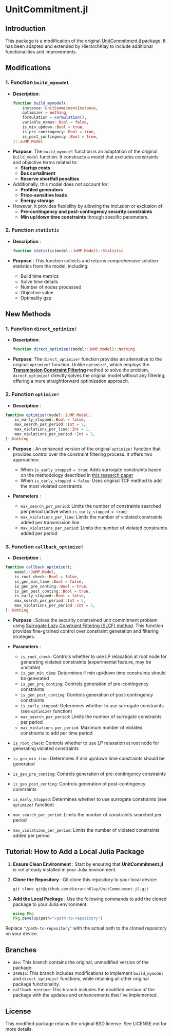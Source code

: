# UnitCommitment.jl

## Introduction

This package is a modification of the original [UnitCommitment.jl](https://github.com/ANL-CEEESA/UnitCommitment.jl) package. It has been adapted and extended by HierarchKlay to include additional functionalities and improvements.

## Modifications

### 1. Function `build_mymodel`

- **Description**:
  ```julia
  function build_mymodel(;
      instance::UnitCommitmentInstance,
      optimizer = nothing,
      formulation = Formulation(),
      variable_names::Bool = false,
      is_min_updown::Bool = true,
      is_pre_contingency::Bool = true,
      is_post_contingency::Bool = true,
  )::JuMP.Model
  ```
- **Purpose**: The `build_mymodel` function is an adaptation of the original  `build_model` function. It constructs a model that excludes constraints and objective terms related to:
  - **Startup costs**
  - **Bus curtailment**
  - **Reserve shortfall penalties**
- Additionally, this model does not account for:
  - **Profiled generators**
  - **Price-sensitive loads**
  - **Energy storage**
- However, it provides flexibility by allowing the inclusion or exclusion of:
  - **Pre-contingency and post-contingency security constraints**
  - **Min up/down time constraints** through specific parameters.

### 2. Function `statistic`

* **Description** :

  ```julia
  function statistic(model::JuMP.Model)::Statistic
  ```
* **Purpose** : This function collects and returns comprehensive solution statistics from the model, including:

  * Build time metrics
  * Solve time details
  * Number of nodes processed
  * Objective value
  * Optimality gap

## New Methods

### 1. Function `direct_optimize!`

- **Description**:

  ```julia
  function direct_optimize!(model::JuMP.Model)::Nothing
  ```
- **Purpose**: The `direct_optimize!` function provides an alternative to the original `optimize!` function. Unlike `optimize!`, which employs the [**Transmission Constraint Filtering**](https://ieeexplore.ieee.org/document/8613085) method to solve the problem, `direct_optimize!` directly solves the original model without any filtering, offering a more straightforward optimization approach.

### 2. Function `optimize!`

* **Description** :

```julia
function optimize!(model::JuMP.Model;
    is_early_stopped::Bool = false,
    max_search_per_period::Int = 5,
    max_violations_per_line::Int = 1,
    max_violations_per_period::Int = 5,
)::Nothing
```


* **Purpose** : An enhanced version of the original `optimize!` function that provides control over the constraint filtering process. It offers two approaches:

  * When `is_early_stopped = true`: Adds surrogate constraints based on the methodology described in [this research paper](https://kns.cnki.net/kcms2/article/abstract?v=rdiHbV4QUxbzu_3bb68Q9311pxOjEgh_ZabGH-R2qgN_NqzD2vRwG4pG8p5ReAR2Xewu90i2aOD7ZitTFvpGqWPAlxdlDjmSpAQgcK4nPTZCObS_u6GG7q7AYXxJu91qgzCECH6YsBrnfSe_t-YRxiIkyptYXzyEae4d6TMJK72rJ5Xge5IOA9MaJKHQ1915&uniplatform=NZKPT&language=CHS)
  * When `is_early_stopped = false`: Uses original TCF method to add the most violated constraints
* **Parameters** :

  * `max_search_per_period`: Limits the number of constraints searched per period (active when `is_early_stopped = true`)
  * `max_violations_per_line`: Limits the number of violated constraints added per transmission line
  * `max_violations_per_period`: Limits the number of violated constraints added per period

### 3. Function `callback_optimize!`

* **Description** :

```julia
function callback_optimize!(;
    model::JuMP.Model,
    is_root_check::Bool = false,
    is_gen_min_time::Bool = false,
    is_gen_pre_conting::Bool = true,
    is_gen_post_conting::Bool = true,
    is_early_stopped::Bool = false,
    max_search_per_period::Int = 5,
    max_violations_per_period::Int = 5,
)::Nothing
```

* **Purpose** : Solves the security constrained unit commitment problem using [Surrogate Lazy Constraint Filtering (SLCF) method](https://kns.cnki.net/kcms2/article/abstract?v=rdiHbV4QUxbzu_3bb68Q9311pxOjEgh_ZabGH-R2qgN_NqzD2vRwG4pG8p5ReAR2Xewu90i2aOD7ZitTFvpGqWPAlxdlDjmSpAQgcK4nPTZCObS_u6GG7q7AYXxJu91qgzCECH6YsBrnfSe_t-YRxiIkyptYXzyEae4d6TMJK72rJ5Xge5IOA9MaJKHQ1915&uniplatform=NZKPT&language=CHS). This function provides fine-grained control over constraint generation and filtering strategies.
* **Parameters** :

  * `is_root_check`: Controls whether to use LP relaxation at root node for generating violated constraints (experimental feature, may be unstable)
  * `is_gen_min_time`: Determines if min up/down time constraints should be generated
  * `is_gen_pre_conting`: Controls generation of pre-contingency constraints
  * `is_gen_post_conting`: Controls generation of post-contingency constraints
  * `is_early_stopped`: Determines whether to use surrogate constraints (see `optimize!` function)
  * `max_search_per_period`: Limits the number of surrogate constraints per period
  * `max_violations_per_period`: Maximum number of violated constraints to add per time period
* `is_root_check`: Controls whether to use LP relaxation at root node for generating violated constraints
* `is_gen_min_time`: Determines if min up/down time constraints should be generated
* `is_gen_pre_conting`: Controls generation of pre-contingency constraints
* `is_gen_post_conting`: Controls generation of post-contingency constraints
* `is_early_stopped`: Determines whether to use surrogate constraints (see `optimize!` function)
* `max_search_per_period`: Limits the number of constraints searched per period
* `max_violations_per_period`: Limits the number of violated constraints added per period

## Tutorial: How to Add a Local Julia Package

1. **Ensure Clean Environment** : Start by ensuring that **UnitCommitment.jl** is not already installed in your Julia environment.
2. **Clone the Repository** : Git clone this repository to your local device:

   ```bash
   git clone git@github.com:HierarchKlay/UnitCommitment.jl.git
   ```
3. **Add the Local Package** : Use the following commands to add the cloned package to your Julia environment:

   ```julia
   using Pkg
   Pkg.develop(path="/path-to-repository")
   ```

Replace `"/path-to-repository"` with the actual path to the cloned repository on your device.

## Branches

+ `dev`: This branch contains the original, unmodified version of the package.
+ `240815`: This branch includes modifications to implement `build_mymodel` and `direct_optimize!` functions, while retaining all other original package functionality.
+ `callback_mintime`:  This branch includes the modified version of the package with the updates and enhancements that I’ve implemented.

## License

This modified package retains the original BSD license. See LICENSE.md for more details.

